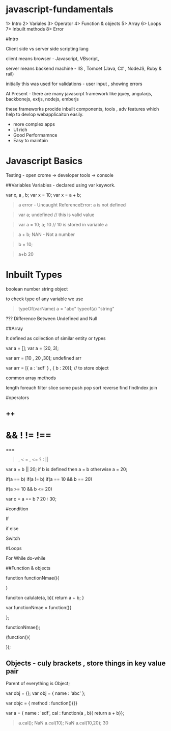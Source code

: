 # javascript-fundamentals

1> Intro
2> Variales
3> Operator
4> Function & objects
5> Array 
6> Loops
7> Inbuilt methods
8> Error

#Intro

Client side vs server side scripting lang

client means browser - Javascript, VBscript, 

server means backend machine - IIS , Tomcet (Java, C# , NodeJS, Ruby & rail)

initially this was used for validations - user input , showing errors

At Present - there are many javascrpt framework like jquey, angularjs, backbonejs, extjs, nodejs, emberjs 

these frameworks procide inbuilt components, tools , adv features which help to devlop webapplicaiton easily.

- more complex apps
- UI rich
- Good Performamnce
- Easy to maintain


# Javascript Basics

Testing - open crome -> developer tools -> console


##Variables
Variables - declared using var keywork.

var x, a , b;
var x = 10;
var x = a + b;

>a
error - Uncaught ReferenceError: a is not defined


> var a;
undefined  // this is valid value

> var a = 10;
>a;
10 // 10 is stored in variable a

> a + b;
NAN  - Not a number

>b = 10;

> a+b 
20


# Inbuilt Types 

boolean
number
string
object

to check type of any variable we use 

> typeOf(varName)
> a = "abc"
> typeof(a)
> "string"


??? Difference Between Undefined and Null

##Array

It defined as collection of similar entity or types

var a = [];
var a = [20, 3];

var arr = [10 , 20 ,30];
undefined
arr

var arr = [{ a : 'sdf' } , { b : 20}]; // to store object

common array methods

length 
foreach
filter
slice
some
push
pop
sort
reverse
find
findIndex
join



#operators

++
--
&&
!
!=
!==
==
===
> , <
>= , <=
 ? :
 ||

var a = b || 20; if b is defined then a = b otherwise a = 20;

if(a == b) 
if(a != b)
if(a == 10 && b == 20)

if(a >= 10 && b <= 20)

var c =  a == b ? 20 : 30;


#condition

If

if else

Switch


#Loops

For
While
do-while


##Function & objects

function functionNmae(){

}

funciton calulate(a, b){
  return a + b;
}

var functionNmae = function(){

};

functionNmae();


(function(){


});

## Objects - culy brackets , store things in key value pair

Parent of everything is Object;

var obj = {};
var obj = { name : 'abc' };

var objc = { method : function(){}}

var a = { name : 'sdf', cal : function(a , b){ return a + b}};

> a.cal();
NaN
> a.cal(10);
NaN
> a.cal(10,20);
30

